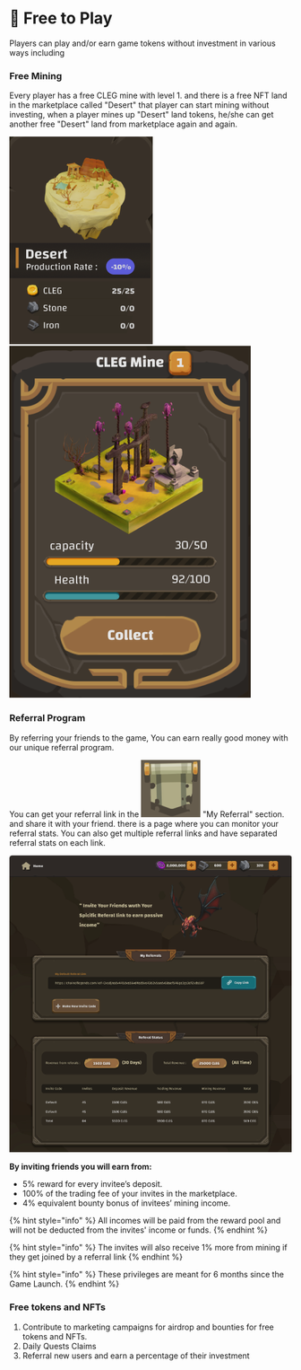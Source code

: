 # 🤑 Free to Play

Players can play and/or earn game tokens without investment in various ways including

### Free Mining

Every player has a free CLEG mine with level 1. and there is a free NFT land in the marketplace called "Desert" that player can start mining without investing, when a player mines up "Desert" land tokens, he/she can get another free "Desert" land from marketplace again and again.

<img src="../.gitbook/assets/image (5).png" alt="" data-size="original"> ![](<../.gitbook/assets/image (2).png>)

### Referral Program

By referring your friends to the game, You can earn really good money with our unique referral program.

You can get your referral link in the <img src="../.gitbook/assets/image (4).png" alt="" data-size="line"> "My Referral" section. and share it with your friend. there is a page where you can monitor your referral stats. You can also get multiple referral links and have separated referral stats on each link.&#x20;

![My Referrals Page](<../.gitbook/assets/image (3).png>)

**By inviting friends you will earn from:**

* 5% reward for every invitee’s deposit.
* 100% of the trading fee of your invites in the marketplace.
* 4% equivalent bounty bonus of invitees’ mining income.

{% hint style="info" %}
All incomes will be paid from the reward pool and will not be deducted from the invites' income or funds.
{% endhint %}

{% hint style="info" %}
The invites will also receive 1% more from mining if they get joined by a referral link
{% endhint %}

{% hint style="info" %}
These privileges are meant for 6 months since the Game Launch.
{% endhint %}

### Free tokens and NFTs

1. Contribute to marketing campaigns for airdrop and bounties for free tokens and NFTs.
2. Daily Quests Claims
3. Referral new users and earn a percentage of their investment

